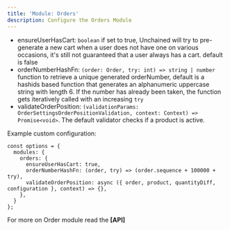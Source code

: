 ```yaml
---
title: 'Module: Orders'
description: Configure the Orders Module
---
```


- ensureUserHasCart: `boolean` if set to true, Unchained will try to pre-generate a new cart when a user does not have one on various occasions, it's still not guaranteed that a user always has a cart. default is false
- orderNumberHashFn: `(order: Order, try: int) => string | number` function to retrieve a unique generated orderNumber, default is a hashids based function that generates an alphanumeric uppercase string with length 6. If the number has already been taken, the function gets iteratively called with an increasing `try`
- validateOrderPosition: `(validationParams: OrderSettingsOrderPositionValidation, context: Context) => Promise<void>`. The default validator checks if a product is active.

Example custom configuration:

```
const options = {
  modules: {
    orders: {
      ensureUserHasCart: true,
      orderNumberHashFn: (order, try) => (order.sequence + 100000 + try),
      validateOrderPosition: async ({ order, product, quantityDiff, configuration }, context) => {},
    },
  }
};
```

For more on Order module read the **[API]**
